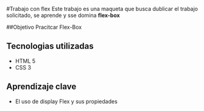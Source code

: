 #Trabajo con flex
Este trabajo es una maqueta que busca dublicar el trabajo solicitado, se aprende y sse domina **flex-box**

##Objetivo
Pracitcar Flex-Box

## Tecnologias utilizadas
- HTML 5
- CSS 3

## Aprendizaje clave
- El uso de display Flex y sus propiedades 
